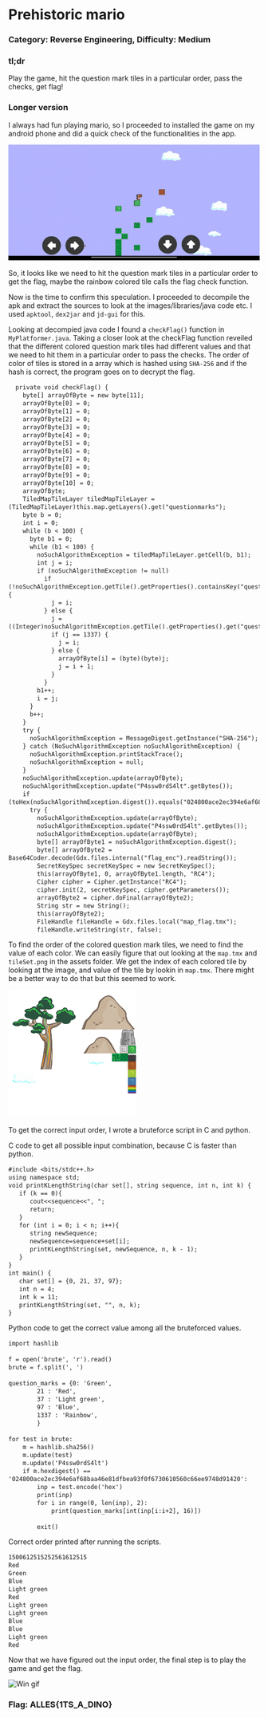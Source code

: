 # Prehistoric mario
### Category: Reverse Engineering, Difficulty: Medium

### tl;dr
Play the game, hit the question mark tiles in a particular order, pass the checks, get flag!

### Longer version
I always had fun playing mario, so I proceeded to installed the game on my android phone and did a quick check of the functionalities in the app.

![Play gif](play.gif)

So, it looks like we need to hit the question mark tiles in a particular order to get the flag, maybe the rainbow colored tile calls the flag check function.

Now is the time to confirm this speculation. I proceeded to decompile the apk and extract the sources to look at the images/libraries/java code etc. I used `apktool`, `dex2jar` and `jd-gui` for this.

Looking at decompied java code I found a `checkFlag()` function in  `MyPlatformer.java`. Taking a closer look at the checkFlag function reveiled that the different colored question mark tiles had different values and that we need to hit them in a particular order to pass the checks. The order of color of tiles is stored in a array which is hashed using `SHA-256` and if the hash is correct, the program goes on to decrypt the flag.

```
  private void checkFlag() {
    byte[] arrayOfByte = new byte[11];
    arrayOfByte[0] = 0;
    arrayOfByte[1] = 0;
    arrayOfByte[2] = 0;
    arrayOfByte[3] = 0;
    arrayOfByte[4] = 0;
    arrayOfByte[5] = 0;
    arrayOfByte[6] = 0;
    arrayOfByte[7] = 0;
    arrayOfByte[8] = 0;
    arrayOfByte[9] = 0;
    arrayOfByte[10] = 0;
    arrayOfByte;
    TiledMapTileLayer tiledMapTileLayer = (TiledMapTileLayer)this.map.getLayers().get("questionmarks");
    byte b = 0;
    int i = 0;
    while (b < 100) {
      byte b1 = 0;
      while (b1 < 100) {
        noSuchAlgorithmException = tiledMapTileLayer.getCell(b, b1);
        int j = i;
        if (noSuchAlgorithmException != null)
          if (!noSuchAlgorithmException.getTile().getProperties().containsKey("questionmarkType")) {
            j = i;
          } else {
            j = ((Integer)noSuchAlgorithmException.getTile().getProperties().get("questionmarkType")).intValue();
            if (j == 1337) {
              j = i;
            } else {
              arrayOfByte[i] = (byte)(byte)j;
              j = i + 1;
            } 
          }  
        b1++;
        i = j;
      } 
      b++;
    } 
    try {
      noSuchAlgorithmException = MessageDigest.getInstance("SHA-256");
    } catch (NoSuchAlgorithmException noSuchAlgorithmException) {
      noSuchAlgorithmException.printStackTrace();
      noSuchAlgorithmException = null;
    } 
    noSuchAlgorithmException.update(arrayOfByte);
    noSuchAlgorithmException.update("P4ssw0rdS4lt".getBytes());
    if (toHex(noSuchAlgorithmException.digest()).equals("024800ace2ec394e6af68baa46e81dfbea93f0f6730610560c66ee9748d91420"))
      try {
        noSuchAlgorithmException.update(arrayOfByte);
        noSuchAlgorithmException.update("P4ssw0rdS4lt".getBytes());
        noSuchAlgorithmException.update(arrayOfByte);
        byte[] arrayOfByte1 = noSuchAlgorithmException.digest();
        byte[] arrayOfByte2 = Base64Coder.decode(Gdx.files.internal("flag_enc").readString());
        SecretKeySpec secretKeySpec = new SecretKeySpec();
        this(arrayOfByte1, 0, arrayOfByte1.length, "RC4");
        Cipher cipher = Cipher.getInstance("RC4");
        cipher.init(2, secretKeySpec, cipher.getParameters());
        arrayOfByte2 = cipher.doFinal(arrayOfByte2);
        String str = new String();
        this(arrayOfByte2);
        FileHandle fileHandle = Gdx.files.local("map_flag.tmx");
        fileHandle.writeString(str, false);

```

To find the order of the colored question mark tiles, we need to find the value of each color. We can easily figure that out looking at the `map.tmx` and `tileSet.png` in the assets folder. We get the index of each colored tile by looking at the image, and value of the tile by lookin in `map.tmx`. There might be a better way to do that but this seemed to work.

![tile](prehistoric-mario/assets/tileSet.png)

To get the correct input order, I wrote a bruteforce script in C and python.

C code to get all possible input combination, because C is faster than python.
```
#include <bits/stdc++.h>
using namespace std;
void printKLengthString(char set[], string sequence, int n, int k) {
   if (k == 0){
      cout<<sequence<<", ";
      return;
   }
   for (int i = 0; i < n; i++){
      string newSequence;
      newSequence=sequence+set[i];
      printKLengthString(set, newSequence, n, k - 1);
   }
}
int main() {
   char set[] = {0, 21, 37, 97};
   int n = 4;
   int k = 11;
   printKLengthString(set, "", n, k);
}
```

Python code to get the correct value among all the bruteforced values.
```
import hashlib

f = open('brute', 'r').read()
brute = f.split(', ')

question_marks = {0: 'Green',
        21 : 'Red',
        37 : 'Light green',
        97 : 'Blue',
        1337 : 'Rainbow',
        }

for test in brute:
    m = hashlib.sha256()
    m.update(test)
    m.update('P4ssw0rdS4lt')
    if m.hexdigest() == '024800ace2ec394e6af68baa46e81dfbea93f0f6730610560c66ee9748d91420':
        inp = test.encode('hex')
        print(inp)
        for i in range(0, len(inp), 2):
            print(question_marks[int(inp[i:i+2], 16)])

        exit()
```

Correct order printed after running the scripts.
```
1500612515252561612515
Red
Green
Blue
Light green
Red
Light green
Light green
Blue
Blue
Light green
Red
```

Now that we have figured out the input order, the final step is to play the game and get the flag.

![Win gif](win.gif)

### Flag: ALLES{1TS_A_DINO}
